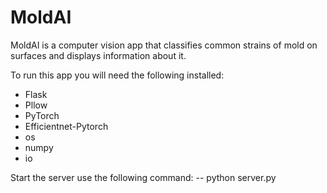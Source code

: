 # MoldAI
MoldAI is a computer vision app that classifies common strains of mold on surfaces and displays information about it.

To run this app you will need the following installed:
  - Flask
  - Pllow
  - PyTorch
  - Efficientnet-Pytorch
  - os
  - numpy
  - io
  
 Start the server use the following command:
    -- python server.py
 
  
